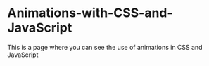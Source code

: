 # Animations-with-CSS-and-JavaScript
This is a page where you can see the use of animations in CSS and JavaScript
